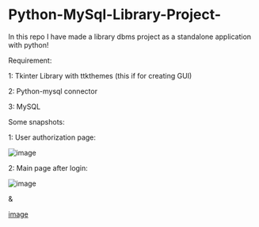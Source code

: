 # Python-MySql-Library-Project-
In this repo I have made a library dbms project as a standalone application with python!

Requirement:

  1: Tkinter Library with ttkthemes (this if for creating GUI)

  2: Python-mysql connector

  3: MySQL

Some snapshots:

  1: User authorization page:
        
   ![image](https://user-images.githubusercontent.com/67225894/168861041-ec2af546-c248-4cfd-a032-0da2338c2ed7.png)
  
  2: Main page after login:
        
   ![image](https://user-images.githubusercontent.com/67225894/168861281-858835aa-a93b-4c77-a0cb-825bcaef8d82.png)
                                                            
   &
        
   [image](https://user-images.githubusercontent.com/67225894/168861838-186d6e44-adb8-4078-9da0-a08434676abb.png)

                                                            
        
